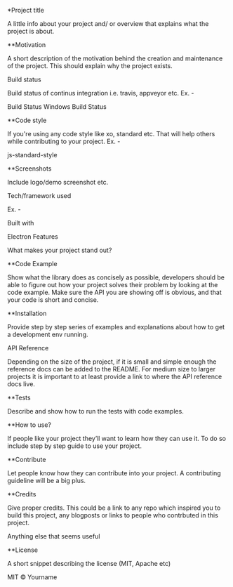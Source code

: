*Project title

A little info about your project and/ or overview that explains what the project is about.

**Motivation

A short description of the motivation behind the creation and maintenance of the project. This should explain why the project exists.

Build status

Build status of continus integration i.e. travis, appveyor etc. Ex. -

Build Status Windows Build Status

**Code style

If you're using any code style like xo, standard etc. That will help others while contributing to your project. Ex. -

js-standard-style

**Screenshots

Include logo/demo screenshot etc.

Tech/framework used

Ex. -

Built with

Electron
Features

What makes your project stand out?

**Code Example

Show what the library does as concisely as possible, developers should be able to figure out how your project solves their problem by looking at the code example. Make sure the API you are showing off is obvious, and that your code is short and concise.

**Installation

Provide step by step series of examples and explanations about how to get a development env running.

API Reference

Depending on the size of the project, if it is small and simple enough the reference docs can be added to the README. For medium size to larger projects it is important to at least provide a link to where the API reference docs live.

**Tests

Describe and show how to run the tests with code examples.

**How to use?

If people like your project they’ll want to learn how they can use it. To do so include step by step guide to use your project.

**Contribute

Let people know how they can contribute into your project. A contributing guideline will be a big plus.

**Credits

Give proper credits. This could be a link to any repo which inspired you to build this project, any blogposts or links to people who contrbuted in this project.

Anything else that seems useful

**License

A short snippet describing the license (MIT, Apache etc)

MIT © Yourname